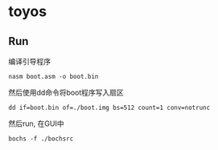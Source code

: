 # toyos
## Run
编译引导程序
```ASM
nasm boot.asm -o boot.bin
```
然后使用dd命令将boot程序写入扇区
```ASM
dd if=boot.bin of=./boot.img bs=512 count=1 conv=notrunc
```
然后run, 在GUI中
```ASM
bochs -f ./bochsrc
```